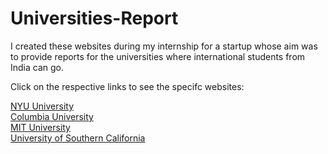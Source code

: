 # Universities-Report

I created these websites during my internship for a startup whose aim was to provide reports for the universities where international students from India can go.

Click on the respective links to see the specifc websites:

<a href="https://mishra-anubhav.github.io/Universities-Report/university-nyu.html">NYU University</a><br>
<a href="https://mishra-anubhav.github.io/Universities-Report/University-columbia.html">Columbia University</a><br>
<a href="https://mishra-anubhav.github.io/Universities-Report/university-mit.html">MIT University</a><br>
<a href="https://mishra-anubhav.github.io/Universities-Report/university-usc.html">University of Southern California</a><br>
